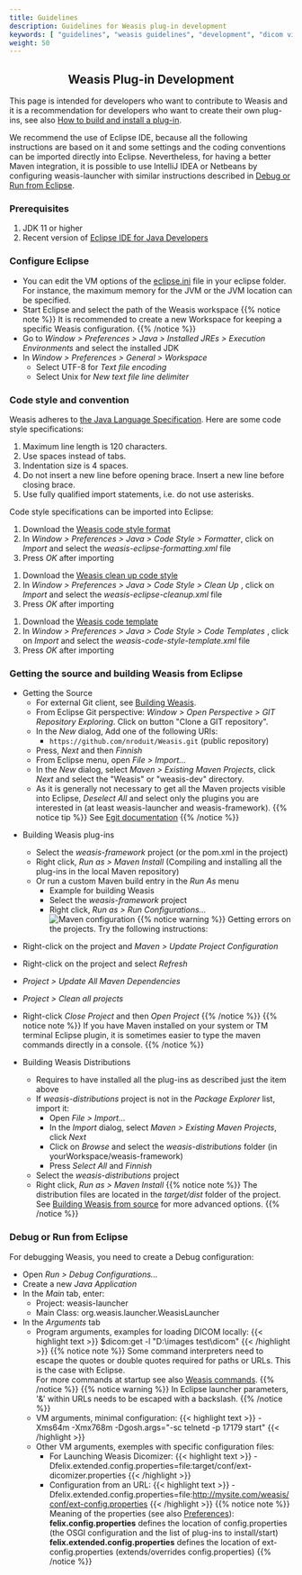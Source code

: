```yaml
---
title: Guidelines
description: Guidelines for Weasis plug-in development
keywords: [ "guidelines", "weasis guidelines", "development", "dicom viewer", "free dicom viewer", "open source dicom viewer", "weasis dicom viewer",  "multi-platform dicom viewer", "dicom", "pacs", "pacs viewer" ]
weight: 50
---
```



## <center>Weasis Plug-in Development</center>

This page is intended for developers who want to contribute to Weasis and it is a recommendation for developers who want to create their own plug-ins, see also [How to build and install a plug-in](../../basics/customize/build-plugins).

We recommend the use of Eclipse IDE, because all the following instructions are based on it and some settings and the coding conventions can be imported directly into Eclipse. Nevertheless, for having a better Maven integration, it is possible to use IntelliJ IDEA or Netbeans by configuring weasis-launcher with similar instructions described in [Debug or Run from Eclipse](#debug-or-run-from-eclipse).

### Prerequisites

1. JDK 11 or higher
2. Recent version of <a target="_blank" href="https://www.eclipse.org/downloads/packages/">Eclipse IDE for Java Developers</a>


### Configure Eclipse

-  You can edit the VM options of the <a target="_blank" href="http://wiki.eclipse.org/Eclipse.ini">eclipse.ini</a> file in your eclipse folder. For instance, the maximum memory for the JVM or the JVM location can be specified.
-  Start Eclipse and select the path of the Weasis workspace
{{% notice note %}}
It is recommended to create a new Workspace for keeping a specific Weasis configuration.
{{% /notice %}}
-  Go to *Window > Preferences > Java > Installed JREs > Execution Environments* and select the installed JDK
- In *Window > Preferences > General > Workspace*
    - Select UTF-8 for *Text file encoding*
    - Select Unix for *New text file line delimiter*

### Code style and convention

Weasis adheres to <a target="_blank" href="https://docs.oracle.com/javase/specs/">the Java Language Specification</a>. Here are some code style specifications:

1. Maximum line length is 120 characters.
2. Use spaces instead of tabs.
3. Indentation size is 4 spaces.
4. Do not insert a new line before opening brace. Insert a new line before closing brace.
5. Use fully qualified import statements, i.e. do not use asterisks.

Code style specifications can be imported into Eclipse:

1. Download the <a target="_blank" href="/attachments/weasis-eclipse-formatting.xml" download>Weasis code style format</a>
1. In *Window > Preferences > Java > Code Style > Formatter*, click on *Import* and select the *weasis-eclipse-formatting.xml* file
1. Press *OK* after importing

<!-- -->
1. Download the <a target="_blank" href="/attachments/weasis-eclipse-cleanup.xml" download>Weasis clean up code style</a>
1. In *Window > Preferences > Java > Code Style > Clean Up* , click on *Import* and select the *weasis-eclipse-cleanup.xml* file
1. Press *OK* after importing

<!-- -->
1. Download the <a target="_blank" href="/attachments/weasis-code-style-template.xml" download>Weasis code template</a>
1. In *Window > Preferences > Java > Code Style > Code Templates* , click on *Import* and select the *weasis-code-style-template.xml* file
1. Press *OK* after importing

### Getting the source and building Weasis from Eclipse

- Getting the Source
    - For external Git client, see [Building Weasis](../building-weasis).
    - From Eclipse Git perspective: *Window > Open Perspective > GIT Repository Exploring*. Click on button "Clone a GIT repository".
    - In the *New* dialog, Add one of the following URIs:
        - `https://github.com/nroduit/Weasis.git` (public repository)
    - Press, *Next* and then *Finnish*
    - From Eclipse menu, open *File > Import...*
    - In the *New* dialog, select *Maven > Existing Maven Projects*, click *Next* and select the "Weasis" or "weasis-dev" directory.
    - As it is generally not necessary to get all the Maven projects visible into Eclipse, *Deselect* *All* and select only the plugins you are interested in (at least weasis-launcher and weasis-framework).
{{% notice tip %}}
See <a target="_blank" href="http://wiki.eclipse.org/EGit/User_Guide">Egit documentation</a>
{{% /notice %}}

<!-- -->
- Building Weasis plug-ins
    - Select the *weasis-framework* project (or the pom.xml in the project)
    - Right click, *Run as > Maven Install* (Compiling and installing all the plug-ins in the local Maven repository)
    - Or run a custom Maven build entry in the *Run As* menu
        - Example for building Weasis
        - Select the *weasis-framework* project
        - Right click, *Run as > Run Configurations...*
![Maven configuration](/images/conf/mvn-run-cfg.png)
{{% notice warning %}}
Getting errors on the projects. Try the following instructions:

- Right-click on the project and *Maven > Update Project Configuration*
- Right-click on the project and select *Refresh*
- *Project > Update All Maven Dependencies*
- *Project > Clean all projects*
- Right-click *Close Project* and then *Open Project*
{{% /notice %}}
{{% notice note %}}
If you have Maven installed on your system or TM terminal Eclipse plugin, it is sometimes easier to type the maven commands directly in a console.
{{% /notice %}}


- Building Weasis Distributions
    - Requires to have installed all the plug-ins as described just the item above
    - If *weasis-distributions* project is not in the *Package Explorer* list, import it:
        - Open *File > Import...*
        - In the *Import* dialog, select *Maven > Existing Maven Projects*, click *Next*
        - Click on *Browse* and select the *weasis-distributions* folder (in yourWorkspace/weasis-framework)
        - Press *Select All* and *Finnish*
    - Select the *weasis-distributions* project
    - Right click, *Run as > Maven Install*
{{% notice note %}}
The distribution files are located in the *target/dist* folder of the project.<br> See [Building Weasis from source](../building-weasis) for more advanced options.
{{% /notice %}}

### Debug or Run from Eclipse

For debugging Weasis, you need to create a Debug configuration:

- Open *Run > Debug Configurations...*
- Create a new *Java Application*
- In the *Main* tab, enter:
    - Project: weasis-launcher
    - Main Class: org.weasis.launcher.WeasisLauncher
- In the *Arguments* tab
    - Program arguments, examples for loading DICOM locally:
{{< highlight text >}}
$dicom:get -l \"D:\images test\dicom\"
{{< /highlight >}}
{{% notice note %}}
Some command interpreters need to escape the quotes or double quotes required for paths or URLs. This is the case with Eclipse.<br>
For more commands at startup see also [Weasis commands](../../basics/commands).
{{% /notice %}}
{{% notice warning %}}
In Eclipse launcher parameters, '&' within URLs needs to be escaped with a backslash.
{{% /notice %}}
    - VM arguments, minimal configuration:
{{< highlight text >}}
-Xms64m -Xmx768m -Dgosh.args="-sc telnetd -p 17179 start"
{{< /highlight >}}
    - Other VM arguments, exemples with specific configuration files:
        - For Launching Weasis Dicomizer:
{{< highlight text >}}
-Dfelix.extended.config.properties=file:target/conf/ext-dicomizer.properties
{{< /highlight >}}
        - Configuration from an URL:
{{< highlight text >}}
-Dfelix.extended.config.properties=file:http://mysite.com/weasis/conf/ext-config.properties
{{< /highlight >}}
{{% notice note %}}
Meaning of the properties (see also [Preferences](../../basics/customize/preferences)):<br>
**felix.config.properties** defines the location of config.properties (the OSGI configuration and the list of plug-ins to install/start)<br>
**felix.extended.config.properties** defines the location of ext-config.properties (extends/overrides config.properties)
{{% /notice %}}
